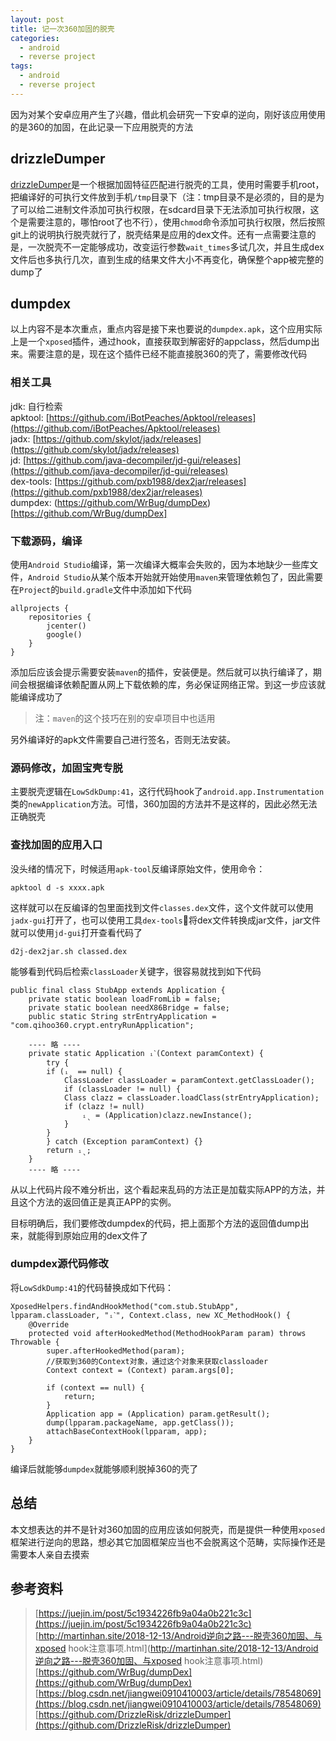 ```yaml
---
layout: post
title: 记一次360加固的脱壳
categories:
  - android
  - reverse project
tags:
  - android
  - reverse project
---
```


因为对某个安卓应用产生了兴趣，借此机会研究一下安卓的逆向，刚好该应用使用的是360的加固，在此记录一下应用脱壳的方法

## drizzleDumper
[drizzleDumper](https://github.com/DrizzleRisk/drizzleDumper)是一个根据加固特征匹配进行脱壳的工具，使用时需要手机root，把编译好的可执行文件放到手机`/tmp`目录下（注：tmp目录不是必须的，目的是为了可以给二进制文件添加可执行权限，在sdcard目录下无法添加可执行权限，这个是需要注意的，哪怕root了也不行），使用`chmod`命令添加可执行权限，然后按照git上的说明执行脱壳就行了，脱壳结果是应用的dex文件。还有一点需要注意的是，一次脱壳不一定能够成功，改变运行参数`wait_times`多试几次，并且生成dex文件后也多执行几次，直到生成的结果文件大小不再变化，确保整个app被完整的dump了


## dumpdex
以上内容不是本次重点，重点内容是接下来也要说的`dumpdex.apk`，这个应用实际上是一个`xposed`插件，通过hook，直接获取到解密好的appclass，然后dump出来。需要注意的是，现在这个插件已经不能直接脱360的壳了，需要修改代码

### 相关工具
jdk: 自行检索 <br>
apktool: [https://github.com/iBotPeaches/Apktool/releases](https://github.com/iBotPeaches/Apktool/releases) <br>
jadx: [https://github.com/skylot/jadx/releases](https://github.com/skylot/jadx/releases) <br>
jd: [https://github.com/java-decompiler/jd-gui/releases](https://github.com/java-decompiler/jd-gui/releases) <br>
dex-tools: [https://github.com/pxb1988/dex2jar/releases](https://github.com/pxb1988/dex2jar/releases) <br>
dumpdex: (https://github.com/WrBug/dumpDex)[https://github.com/WrBug/dumpDex]

### 下载源码，编译
使用`Android Studio`编译，第一次编译大概率会失败的，因为本地缺少一些库文件，`Android Studio`从某个版本开始就开始使用`maven`来管理依赖包了，因此需要在`Project`的`build.gradle`文件中添加如下代码
```
allprojects {
    repositories {
        jcenter()
        google()
    }
}
```
添加后应该会提示需要安装`maven`的插件，安装便是。然后就可以执行编译了，期间会根据编译依赖配置从网上下载依赖的库，务必保证网络正常。到这一步应该就能编译成功了

> 注：`maven`的这个技巧在别的安卓项目中也适用

另外编译好的apk文件需要自己进行签名，否则无法安装。

### 源码修改，加固宝壳专脱
主要脱壳逻辑在`LowSdkDump:41`，这行代码hook了`android.app.Instrumentation`类的`newApplication`方法。可惜，360加固的方法并不是这样的，因此必然无法正确脱壳

### 查找加固的应用入口
没头绪的情况下，时候适用`apk-tool`反编译原始文件，使用命令：
```
apktool d -s xxxx.apk
```
这样就可以在反编译的包里面找到文件`classes.dex`文件，这个文件就可以使用`jadx-gui`打开了，也可以使用工具`dex-tools`将dex文件转换成jar文件，jar文件就可以使用`jd-gui`打开查看代码了
```
d2j-dex2jar.sh classed.dex
```

能够看到代码后检索`classLoader`关键字，很容易就找到如下代码
```
public final class StubApp extends Application {
    private static boolean loadFromLib = false;
    private static boolean needX86Bridge = false;
    public static String strEntryApplication = "com.qihoo360.crypt.entryRunApplication";

    ---- 略 ----
    private static Application ᵢˋ(Context paramContext) {
        try {
        if (ᵢˎ == null) {
            ClassLoader classLoader = paramContext.getClassLoader();
            if (classLoader != null) {
            Class clazz = classLoader.loadClass(strEntryApplication);
            if (clazz != null)
                ᵢˎ = (Application)clazz.newInstance(); 
            } 
        } 
        } catch (Exception paramContext) {}
        return ᵢˎ;
    }
    ---- 略 ----
```

从以上代码片段不难分析出，这个看起来乱码的方法正是加载实际APP的方法，并且这个方法的返回值正是真正APP的实例。

目标明确后，我们要修改dumpdex的代码，把上面那个方法的返回值dump出来，就能得到原始应用的dex文件了

### dumpdex源代码修改
将`LowSdkDump:41`的代码替换成如下代码：
```
XposedHelpers.findAndHookMethod("com.stub.StubApp", lpparam.classLoader, "ᵢˋ", Context.class, new XC_MethodHook() {
    @Override
    protected void afterHookedMethod(MethodHookParam param) throws Throwable {
        super.afterHookedMethod(param);
        //获取到360的Context对象，通过这个对象来获取classloader
        Context context = (Context) param.args[0];

        if (context == null) {
            return;
        }
        Application app = (Application) param.getResult();
        dump(lpparam.packageName, app.getClass());
        attachBaseContextHook(lpparam, app);
    }
}
```
编译后就能够`dumpdex`就能够顺利脱掉360的壳了

## 总结
本文想表达的并不是针对360加固的应用应该如何脱壳，而是提供一种使用`xposed`框架进行逆向的思路，想必其它加固框架应当也不会脱离这个范畴，实际操作还是需要本人亲自去摸索

## 参考资料
> [https://juejin.im/post/5c1934226fb9a04a0b221c3c](https://juejin.im/post/5c1934226fb9a04a0b221c3c) <br>
> [http://martinhan.site/2018-12-13/Android逆向之路---脱壳360加固、与xposed hook注意事项.html](http://martinhan.site/2018-12-13/Android逆向之路---脱壳360加固、与xposed hook注意事项.html) <br>
> [https://github.com/WrBug/dumpDex](https://github.com/WrBug/dumpDex) <br>
> [https://blog.csdn.net/jiangwei0910410003/article/details/78548069](https://blog.csdn.net/jiangwei0910410003/article/details/78548069)
> [https://github.com/DrizzleRisk/drizzleDumper](https://github.com/DrizzleRisk/drizzleDumper)

